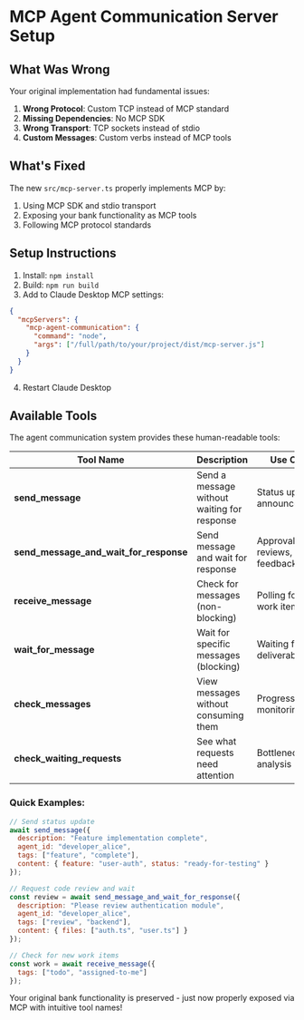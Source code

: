 # MCP Agent Communication Server Setup

## What Was Wrong

Your original implementation had fundamental issues:
1. **Wrong Protocol**: Custom TCP instead of MCP standard
2. **Missing Dependencies**: No MCP SDK
3. **Wrong Transport**: TCP sockets instead of stdio
4. **Custom Messages**: Custom verbs instead of MCP tools

## What's Fixed

The new `src/mcp-server.ts` properly implements MCP by:
1. Using MCP SDK and stdio transport
2. Exposing your bank functionality as MCP tools
3. Following MCP protocol standards

## Setup Instructions

1. Install: `npm install`
2. Build: `npm run build`
3. Add to Claude Desktop MCP settings:

```json
{
  "mcpServers": {
    "mcp-agent-communication": {
      "command": "node",
      "args": ["/full/path/to/your/project/dist/mcp-server.js"]
    }
  }
}
```

4. Restart Claude Desktop

## Available Tools

The agent communication system provides these human-readable tools:

| Tool Name | Description | Use Case |
|-----------|-------------|----------|
| **send_message** | Send a message without waiting for response | Status updates, announcements |
| **send_message_and_wait_for_response** | Send message and wait for response | Approvals, reviews, feedback |
| **receive_message** | Check for messages (non-blocking) | Polling for new work items |
| **wait_for_message** | Wait for specific messages (blocking) | Waiting for deliverables |
| **check_messages** | View messages without consuming them | Progress monitoring |
| **check_waiting_requests** | See what requests need attention | Bottleneck analysis |

### Quick Examples:

```javascript
// Send status update
await send_message({
  description: "Feature implementation complete", 
  agent_id: "developer_alice",
  tags: ["feature", "complete"],
  content: { feature: "user-auth", status: "ready-for-testing" }
});

// Request code review and wait
const review = await send_message_and_wait_for_response({
  description: "Please review authentication module",
  agent_id: "developer_alice", 
  tags: ["review", "backend"],
  content: { files: ["auth.ts", "user.ts"] }
});

// Check for new work items
const work = await receive_message({
  tags: ["todo", "assigned-to-me"]
});
```

Your original bank functionality is preserved - just now properly exposed via MCP with intuitive tool names!
